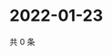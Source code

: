 # 2022-01-23

共 0 条

<!-- BEGIN WEIBO -->
<!-- 最后更新时间 Sun Jan 23 2022 02:15:50 GMT+0800 (China Standard Time) -->

<!-- END WEIBO -->
